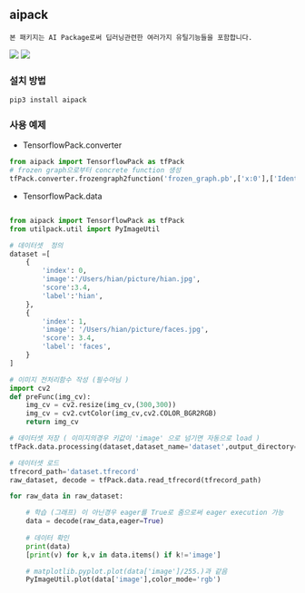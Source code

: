 ## aipack
    본 패키지는 AI Package로써 딥러닝관련한 여러가지 유틸기능들을 포함합니다.

![](https://img.shields.io/badge/python-3.6.1-blue)
![](https://img.shields.io/badge/tensorflow-2.0.0-orange)


### 설치 방법

```sh
pip3 install aipack
```

### 사용 예제

- TensorflowPack.converter

```python
from aipack import TensorflowPack as tfPack
# frozen graph으로부터 concrete function 생성
tfPack.converter.frozengraph2function('frozen_graph.pb',['x:0'],['Identity:0'],True)
```

- TensorflowPack.data
```python

from aipack import TensorflowPack as tfPack
from utilpack.util import PyImageUtil

# 데이터셋  정의 
dataset =[
    {
        'index': 0,
        'image':'/Users/hian/picture/hian.jpg',
        'score':3.4,
        'label':'hian',
    },
    {
        'index': 1,
        'image': '/Users/hian/picture/faces.jpg',
        'score': 3.4,
        'label': 'faces',
    }
]

# 이미지 전처리함수 작성 (필수아님 )
import cv2
def preFunc(img_cv):
    img_cv = cv2.resize(img_cv,(300,300))
    img_cv = cv2.cvtColor(img_cv,cv2.COLOR_BGR2RGB)
    return img_cv

# 데이터셋 저장 ( 이미지의경우 키값이 'image' 으로 넘기면 자동으로 load )
tfPack.data.processing(dataset,dataset_name='dataset',output_directory='.', preprocessFunc=preFunc)

# 데이터셋 로드
tfrecord_path='dataset.tfrecord'
raw_dataset, decode = tfPack.data.read_tfrecord(tfrecord_path)

for raw_data in raw_dataset:

    # 학습 (그래프) 이 아닌경우 eager를 True로 줌으로써 eager execution 가능
    data = decode(raw_data,eager=True)
    
    # 데이터 확인
    print(data)
    [print(v) for k,v in data.items() if k!='image']

    # matplotlib.pyplot.plot(data['image']/255.)과 같음
    PyImageUtil.plot(data['image'],color_mode='rgb')
```


